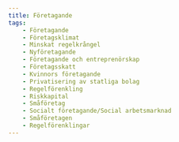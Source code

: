 ```yaml
---
title: Företagande
tags:
    - Företagande
    - Företagsklimat
    - Minskat regelkrångel
    - Nyföretagande
    - Företagande och entreprenörskap
    - Företagsskatt
    - Kvinnors företagande
    - Privatisering av statliga bolag
    - Regelförenkling 
    - Riskkapital
    - Småföretag
    - Socialt företagande/Social arbetsmarknad
    - Småföretagen
    - Regelförenklingar
---
```

